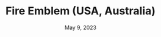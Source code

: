 ---
layout: gba
title: "Fire Emblem (USA, Australia)"
categories:
 - approved
 - gba
 - universal
 - safe
tags:
- fire emeblem
- strategy
date: May 9, 2023
permalink: /games/fe/play/details
publisher: Nintendo
gid: fe
edition: us
redirect_from:
 - /games/fe/au/play/details
 - /games/fe/us/play/details
---